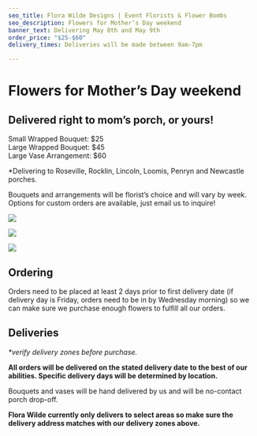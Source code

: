 ```yaml
---
seo_title: Flora Wilde Designs | Event Florists & Flower Bombs
seo_description: Flowers for Mother’s Day weekend
banner_text: Delivering May 8th and May 9th
order_price: "$25-$60"
delivery_times: Deliveries will be made between 9am-7pm

---
```

# Flowers for Mother’s Day weekend

## Delivered right to mom’s porch, or yours!

<slot name="banner" />

Small Wrapped Bouquet: $25  
Large Wrapped Bouquet: $45  
Large Vase Arrangement: $60

\*Delivering to Roseville, Rocklin, Lincoln, Loomis, Penryn and Newcastle porches.

Bouquets and arrangements will be florist’s choice and will vary by week. Options for custom orders are available, just email us to inquire!

<div class="sample-images">

![](/uploads/fw1.jpg)

![](/uploads/fw3.jpg)

![](/uploads/fw2.jpg)

</div>

## Ordering

Orders need to be placed at least 2 days prior to first delivery date (if delivery day is Friday, orders need to be in by Wednesday morning) so we can make sure we purchase enough flowers to fulfill all our orders.

<slot name="button" />

## Deliveries

_*verify delivery zones before purchase._

**All orders will be delivered on the stated delivery date to the best of our abilities. Specific delivery days will be determined by location.**

<slot name="delivery" />

<slot name="button" />

Bouquets and vases will be hand delivered by us and will be no-contact porch drop-off.

**Flora Wilde currently only delivers to select areas so make sure the delivery address matches with our delivery zones above.**